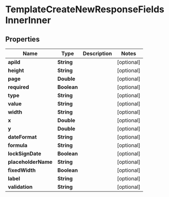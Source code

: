 

# TemplateCreateNewResponseFieldsInnerInner


## Properties

| Name | Type | Description | Notes |
|------------ | ------------- | ------------- | -------------|
|**apiId** | **String** |  |  [optional] |
|**height** | **String** |  |  [optional] |
|**page** | **Double** |  |  [optional] |
|**required** | **Boolean** |  |  [optional] |
|**type** | **String** |  |  [optional] |
|**value** | **String** |  |  [optional] |
|**width** | **String** |  |  [optional] |
|**x** | **Double** |  |  [optional] |
|**y** | **Double** |  |  [optional] |
|**dateFormat** | **String** |  |  [optional] |
|**formula** | **String** |  |  [optional] |
|**lockSignDate** | **Boolean** |  |  [optional] |
|**placeholderName** | **String** |  |  [optional] |
|**fixedWidth** | **Boolean** |  |  [optional] |
|**label** | **String** |  |  [optional] |
|**validation** | **String** |  |  [optional] |



